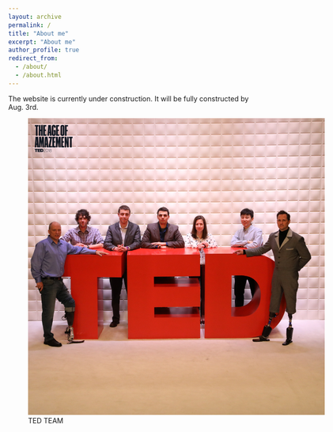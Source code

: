 ```yaml
---
layout: archive
permalink: /
title: "About me"
excerpt: "About me"
author_profile: true
redirect_from: 
  - /about/
  - /about.html
---
```


The website is currently under construction. It will be fully constructed by Aug. 3rd.


<figure style="width: 600px" class="align-center">
  <a href="/assets/images/myself/ted2018-team.jpg"><img src="/assets/images/myself/ted2018-team.jpg"></a>
  <figcaption> TED TEAM</figcaption>
</figure> 
